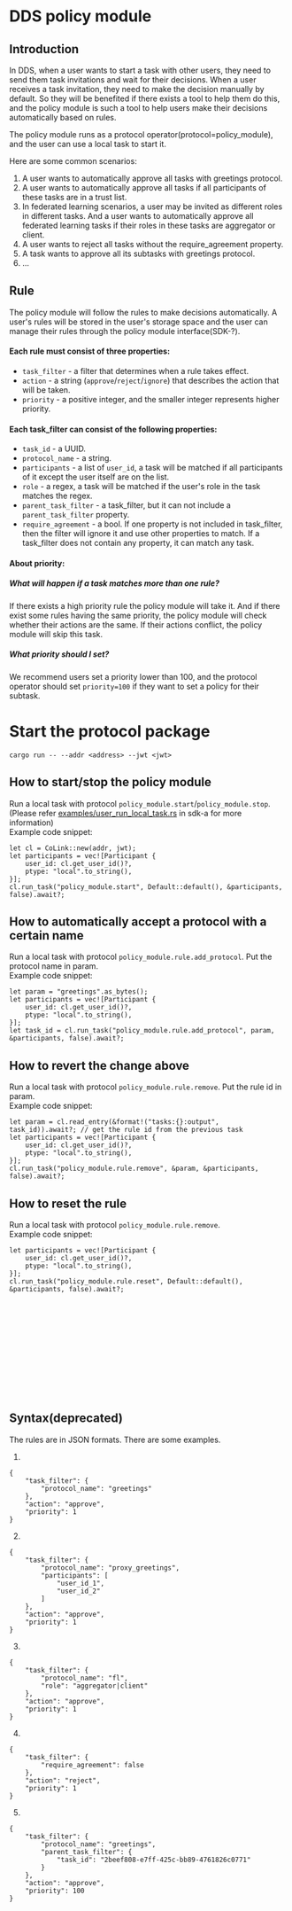 # DDS policy module
## Introduction
In DDS, when a user wants to start a task with other users, they need to send them task invitations and wait for their decisions. When a user receives a task invitation, they need to make the decision manually by default. So they will be benefited if there exists a tool to help them do this, and the policy module is such a tool to help users make their decisions automatically based on rules.

The policy module runs as a protocol operator(protocol=policy_module), and the user can use a local task to start it.

Here are some common scenarios:
1. A user wants to automatically approve all tasks with greetings protocol.
2. A user wants to automatically approve all tasks if all participants of these tasks are in a trust list.
3. In federated learning scenarios, a user may be invited as different roles in different tasks. And a user wants to automatically approve all federated learning tasks if their roles in these tasks are aggregator or client.
4. A user wants to reject all tasks without the require_agreement property.
5. A task wants to approve all its subtasks with greetings protocol.
6. ...

## Rule
The policy module will follow the rules to make decisions automatically. A user's rules will be stored in the user's storage space and the user can manage their rules through the policy module interface(SDK-?).

#### Each rule must consist of three properties:
- `task_filter` - a filter that determines when a rule takes effect.
- `action` - a string (`approve`/`reject`/`ignore`) that describes the action that will be taken.
- `priority` - a positive integer, and the smaller integer represents higher priority.

#### Each task_filter can consist of the following properties:
- `task_id` - a UUID.
- `protocol_name` - a string.
- `participants` - a list of `user_id`, a task will be matched if all participants of it except the user itself are on the list.
- `role` - a regex, a task will be matched if the user's role in the task matches the regex.
- `parent_task_filter` - a task_filter, but it can not include a `parent_task_filter` property.
- `require_agreement` - a bool.
If one property is not included in task_filter, then the filter will ignore it and use other properties to match. If a task_filter does not contain any property, it can match any task.

#### About priority:
##### What will happen if a task matches more than one rule?
If there exists a high priority rule the policy module will take it. And if there exist some rules having the same priority, the policy module will check whether their actions are the same. If their actions conflict, the policy module will skip this task.
##### What priority should I set?
We recommend users set a priority lower than 100, and the protocol operator should set `priority=100` if they want to set a policy for their subtask.

# Start the protocol package
```
cargo run -- --addr <address> --jwt <jwt>
```

## How to start/stop the policy module
Run a local task with protocol `policy_module.start`/`policy_module.stop`. (Please refer [examples/user_run_local_task.rs](https://github.com/CoLearn-Dev/colink-sdk-a-rust-dev/blob/main/examples/user_run_local_task.rs) in sdk-a for more information)  
Example code snippet:
```
let cl = CoLink::new(addr, jwt);
let participants = vec![Participant {
    user_id: cl.get_user_id()?,
    ptype: "local".to_string(),
}];
cl.run_task("policy_module.start", Default::default(), &participants, false).await?;
```
## How to automatically accept a protocol with a certain name
Run a local task with protocol `policy_module.rule.add_protocol`. Put the protocol name in param.  
Example code snippet:
```
let param = "greetings".as_bytes();
let participants = vec![Participant {
    user_id: cl.get_user_id()?,
    ptype: "local".to_string(),
}];
let task_id = cl.run_task("policy_module.rule.add_protocol", param, &participants, false).await?;
```
## How to revert the change above
Run a local task with protocol `policy_module.rule.remove`. Put the rule id in param.  
Example code snippet:
```
let param = cl.read_entry(&format!("tasks:{}:output", task_id)).await?; // get the rule id from the previous task
let participants = vec![Participant {
    user_id: cl.get_user_id()?,
    ptype: "local".to_string(),
}];
cl.run_task("policy_module.rule.remove", &param, &participants, false).await?;
```
## How to reset the rule
Run a local task with protocol `policy_module.rule.remove`.  
Example code snippet:
```
let participants = vec![Participant {
    user_id: cl.get_user_id()?,
    ptype: "local".to_string(),
}];
cl.run_task("policy_module.rule.reset", Default::default(), &participants, false).await?;
```

<br><br><br><br><br>
<br><br><br><br><br>

## Syntax(deprecated)
The rules are in JSON formats. There are some examples.

1.
```
{
    "task_filter": {
        "protocol_name": "greetings"
    },
    "action": "approve",
    "priority": 1
}
```
2.
```
{
    "task_filter": {
        "protocol_name": "proxy_greetings",
        "participants": [
            "user_id_1",
            "user_id_2"
        ]
    },
    "action": "approve",
    "priority": 1
}
```
3.
```
{
    "task_filter": {
        "protocol_name": "fl",
        "role": "aggregator|client"
    },
    "action": "approve",
    "priority": 1
}
```
4.
```
{
    "task_filter": {
        "require_agreement": false
    },
    "action": "reject",
    "priority": 1
}
```
5.
```
{
    "task_filter": {
        "protocol_name": "greetings",
        "parent_task_filter": {
            "task_id": "2beef808-e7ff-425c-bb89-4761826c0771"
        }
    },
    "action": "approve",
    "priority": 100
}
```